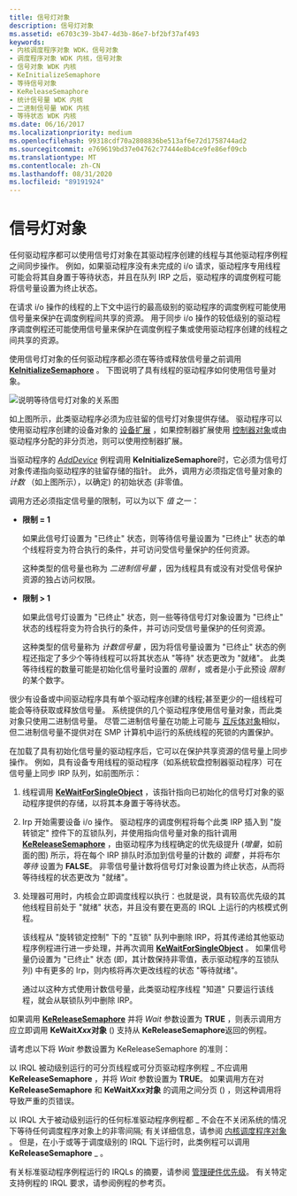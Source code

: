 ```yaml
---
title: 信号灯对象
description: 信号灯对象
ms.assetid: e6703c39-3b47-4d3b-86e7-bf2bf37af493
keywords:
- 内核调度程序对象 WDK，信号对象
- 调度程序对象 WDK 内核，信号对象
- 信号对象 WDK 内核
- KeInitializeSemaphore
- 等待信号对象
- KeReleaseSemaphore
- 统计信号量 WDK 内核
- 二进制信号量 WDK 内核
- 等待状态 WDK 内核
ms.date: 06/16/2017
ms.localizationpriority: medium
ms.openlocfilehash: 99318cdf70a2808836be513af6e72d1758744ad2
ms.sourcegitcommit: e769619bd37e04762c77444e8b4ce9fe86ef09cb
ms.translationtype: MT
ms.contentlocale: zh-CN
ms.lasthandoff: 08/31/2020
ms.locfileid: "89191924"
---
```

# <a name="semaphore-objects"></a>信号灯对象





任何驱动程序都可以使用信号灯对象在其驱动程序创建的线程与其他驱动程序例程之间同步操作。 例如，如果驱动程序没有未完成的 i/o 请求，驱动程序专用线程可能会将其自身置于等待状态，并且在队列 IRP 之后，驱动程序的调度例程可能将信号量设置为终止状态。

在请求 i/o 操作的线程的上下文中运行的最高级别的驱动程序的调度例程可能使用信号量来保护在调度例程间共享的资源。 用于同步 i/o 操作的较低级别的驱动程序调度例程还可能使用信号量来保护在调度例程子集或使用驱动程序创建的线程之间共享的资源。

使用信号灯对象的任何驱动程序都必须在等待或释放信号量之前调用 [**KeInitializeSemaphore**](/windows-hardware/drivers/ddi/wdm/nf-wdm-keinitializesemaphore) 。 下图说明了具有线程的驱动程序如何使用信号量对象。

![说明等待信号灯对象的关系图](images/3semobj.png)

如上图所示，此类驱动程序必须为应驻留的信号灯对象提供存储。 驱动程序可以使用驱动程序创建的设备对象的 [设备扩展](device-extensions.md) ，如果控制器扩展使用 [控制器对象](./introduction-to-controller-objects.md)或由驱动程序分配的非分页池，则可以使用控制器扩展。

当驱动程序的 [*AddDevice*](/windows-hardware/drivers/ddi/wdm/nc-wdm-driver_add_device) 例程调用 **KeInitializeSemaphore**时，它必须为信号灯对象传递指向驱动程序的驻留存储的指针。 此外，调用方必须指定信号量对象的 *计数* （如上图所示），以确定) 的初始状态 (非零值。

调用方还必须指定信号量的限制，可以为以下 *值* 之一：

-   **限制 = 1**

    如果此信号灯设置为 "已终止" 状态，则等待信号量设置为 "已终止" 状态的单个线程将变为符合执行的条件，并可访问受信号量保护的任何资源。

    这种类型的信号量也称为 *二进制信号量* ，因为线程具有或没有对受信号保护资源的独占访问权限。

-   **限制 &gt; 1**

    如果此信号灯设置为 "已终止" 状态，则一些等待信号灯对象设置为 "已终止" 状态的线程将变为符合执行的条件，并可访问受信号量保护的任何资源。

    这种类型的信号量称为 *计数信号量* ，因为将信号量设置为 "已终止" 状态的例程还指定了多少个等待线程可以将其状态从 "等待" 状态更改为 "就绪"。 此类等待线程的数量可能是初始化信号量时设置的 *限制* ，或者是小于此预设 *限制*的某个数字。

很少有设备或中间驱动程序具有单个驱动程序创建的线程;甚至更少的一组线程可能会等待获取或释放信号量。 系统提供的几个驱动程序使用信号量对象，而此类对象只使用二进制信号量。 尽管二进制信号量在功能上可能与 [互斥体对象](mutex-objects.md)相似，但二进制信号量不提供对在 SMP 计算机中运行的系统线程的死锁的内置保护。

在加载了具有初始化信号量的驱动程序后，它可以在保护共享资源的信号量上同步操作。 例如，具有设备专用线程的驱动程序（如系统软盘控制器驱动程序）可在信号量上同步 IRP 队列，如前图所示：

1.  线程调用 [**KeWaitForSingleObject**](/windows-hardware/drivers/ddi/wdm/nf-wdm-kewaitforsingleobject) ，该指针指向已初始化的信号灯对象的驱动程序提供的存储，以将其本身置于等待状态。

2.  Irp 开始需要设备 i/o 操作。 驱动程序的调度例程将每个此类 IRP 插入到 "旋转锁定" 控件下的互锁队列，并使用指向信号量对象的指针调用 [**KeReleaseSemaphore**](/windows-hardware/drivers/ddi/wdm/nf-wdm-kereleasesemaphore) ，由驱动程序为线程确定的优先级提升 (*增量*，如前面的图) 所示，将在每个 IRP 排队时添加到信号量的计数的 *调整* ，并将布尔 *等待* 设置为 **FALSE**。 非零信号量计数将信号灯对象设置为终止状态，从而将等待线程的状态更改为 "就绪"。

3.  处理器可用时，内核会立即调度线程以执行：也就是说，具有较高优先级的其他线程目前处于 "就绪" 状态，并且没有要在更高的 IRQL 上运行的内核模式例程。

    该线程从 "旋转锁定控制" 下的 "互锁" 队列中删除 IRP，将其传递给其他驱动程序例程进行进一步处理，并再次调用 [**KeWaitForSingleObject**](/windows-hardware/drivers/ddi/wdm/nf-wdm-kewaitforsingleobject) 。 如果信号量仍设置为 "已终止" 状态 (即，其计数保持非零值，表示驱动程序的互锁队列) 中有更多的 Irp，则内核将再次更改线程的状态 "等待就绪"。

    通过以这种方式使用计数信号量，此类驱动程序线程 "知道" 只要运行该线程，就会从联锁队列中删除 IRP。

如果调用 [**KeReleaseSemaphore**](/windows-hardware/drivers/ddi/wdm/nf-wdm-kereleasesemaphore) 并将 *Wait* 参数设置为 **TRUE** ，则表示调用方应立即调用 **KeWait*Xxx*对象** () 支持从 **KeReleaseSemaphore**返回的例程。

请考虑以下将 *Wait* 参数设置为 KeReleaseSemaphore 的准则：

以 IRQL 被动级别运行的可分页线程或可分页驱动程序例程 \_ 不应调用 **KeReleaseSemaphore** ，并将 *Wait* 参数设置为 **TRUE**。 如果调用方在对 **KeReleaseSemaphore** 和 **KeWait*Xxx*对象** 的调用之间分页 () ，则这种调用将导致严重的页错误。

以 IRQL 大于被动级别运行的任何标准驱动程序例程都 \_ 不会在不关闭系统的情况下等待任何调度程序对象上的非零间隔; 有关详细信息，请参阅 [内核调度程序对象](./introduction-to-kernel-dispatcher-objects.md) 。 但是，在小于或等于调度级别的 IRQL 下运行时，此类例程可以调用 **KeReleaseSemaphore** \_ 。

有关标准驱动程序例程运行的 IRQLs 的摘要，请参阅 [管理硬件优先级](managing-hardware-priorities.md)。 有关特定支持例程的 IRQL 要求，请参阅例程的参考页。

 

